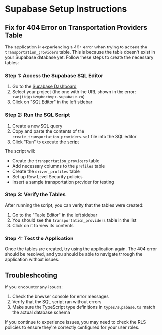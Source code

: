 # Supabase Setup Instructions

## Fix for 404 Error on Transportation Providers Table

The application is experiencing a 404 error when trying to access the `transportation_providers` table. This is because the table doesn't exist in your Supabase database yet. Follow these steps to create the necessary tables:

### Step 1: Access the Supabase SQL Editor

1. Go to the [Supabase Dashboard](https://supabase.com/dashboard)
2. Select your project (the one with the URL shown in the error: `twejikjgxkzmphocbvpt.supabase.co`)
3. Click on "SQL Editor" in the left sidebar

### Step 2: Run the SQL Script

1. Create a new SQL query
2. Copy and paste the contents of the `create_transportation_providers.sql` file into the SQL editor
3. Click "Run" to execute the script

The script will:
- Create the `transportation_providers` table
- Add necessary columns to the `profiles` table
- Create the `driver_profiles` table
- Set up Row Level Security policies
- Insert a sample transportation provider for testing

### Step 3: Verify the Tables

After running the script, you can verify that the tables were created:

1. Go to the "Table Editor" in the left sidebar
2. You should see the `transportation_providers` table in the list
3. Click on it to view its contents

### Step 4: Test the Application

Once the tables are created, try using the application again. The 404 error should be resolved, and you should be able to navigate through the application without issues.

## Troubleshooting

If you encounter any issues:

1. Check the browser console for error messages
2. Verify that the SQL script ran without errors
3. Make sure the TypeScript type definitions in `types/supabase.ts` match the actual database schema

If you continue to experience issues, you may need to check the RLS policies to ensure they're correctly configured for your user roles. 
